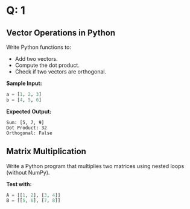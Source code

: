 # Q: 1

## Vector Operations in Python

Write Python functions to:

- Add two vectors.
- Compute the dot product.
- Check if two vectors are orthogonal.

**Sample Input:**
```python
a = [1, 2, 3]
b = [4, 5, 6]
```

**Expected Output:**
```
Sum: [5, 7, 9]
Dot Product: 32
Orthogonal: False
```

## Matrix Multiplication

Write a Python program that multiplies two matrices using nested loops (without NumPy).

**Test with:**
```python
A = [[1, 2], [3, 4]]
B = [[5, 6], [7, 8]]
```
